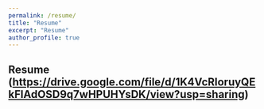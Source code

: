 ```yaml
---
permalink: /resume/
title: "Resume"
excerpt: "Resume"
author_profile: true
---
```


## Resume (https://drive.google.com/file/d/1K4VcRIoruyQEkFlAdOSD9q7wHPUHYsDK/view?usp=sharing)


